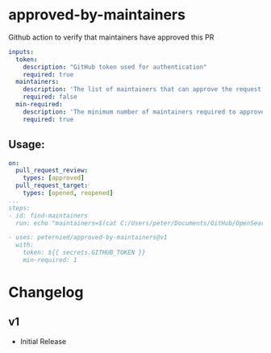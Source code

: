 # approved-by-maintainers
Github action to verify that maintainers have approved this PR

```yaml
inputs:
  token:
    description: "GitHub token used for authentication"
    required: true
  maintainers:
    description: 'The list of maintainers that can approve the request, space seperated'
    required: false
  min-required:
    description: 'The minimum number of maintainers required to approve, e.g. 2'
    required: true
```

## Usage:

```yaml
on:
  pull_request_review:
    types: [approved]
  pull_request_target:
    types: [opened, reopened]
...
steps:
- id: find-maintainers
  run: echo "maintainers=$(cat C:/Users/peter/Documents/GitHub/OpenSearch/MAINTAINERS.md | grep -oP '(?<=\[).+(?=\]\(http)' | tr '\n' ' ')" >> $GITHUB_ENV

- uses: peternied/approved-by-maintainers@v1
  with:
    token: ${{ secrets.GITHUB_TOKEN }}
    min-required: 1
```

# Changelog

## v1
- Initial Release